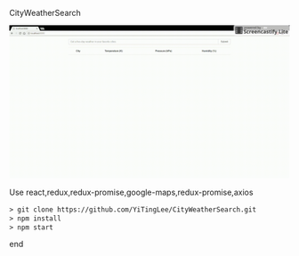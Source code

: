 CityWeatherSearch 

![image](https://github.com/YiTingLee/CityWeatherSearch/blob/master/projectgif.gif?raw=true)

Use react,redux,redux-promise,google-maps,redux-promise,axios

	> git clone https://github.com/YiTingLee/CityWeatherSearch.git
	> npm install
	> npm start
	
end
